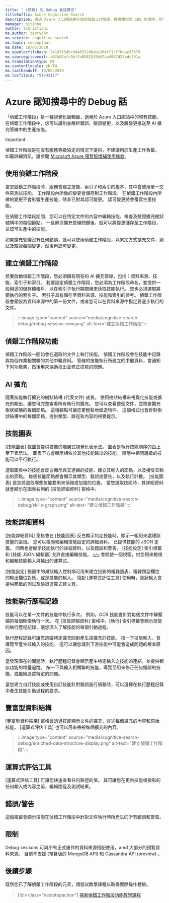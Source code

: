 ```yaml
---
title: " (預覽) 的 Debug 會話概念"
titleSuffix: Azure Cognitive Search
description: 透過 Azure 入口網站來存取的偵錯工作階段，提供類似於 IDE 的環境，您可以在其中識別並修正錯誤、驗證變更，以及將變更推送至 AI 擴充管線中的技能。 偵錯工作階段處於預覽狀態。
manager: nitinme
author: tchristiani
ms.author: terrychr
ms.service: cognitive-search
ms.topic: conceptual
ms.date: 10/05/2020
ms.openlocfilehash: 941d7f54bcb44653280abe264ff1cffbeae33679
ms.sourcegitcommit: a07a01afc9bffa0582519b57aa4967d27adcf91a
ms.translationtype: MT
ms.contentlocale: zh-TW
ms.lasthandoff: 10/05/2020
ms.locfileid: "91743177"
---
```

# <a name="debug-sessions-in-azure-cognitive-search"></a>Azure 認知搜尋中的 Debug 話

「偵錯工作階段」是一種視覺化編輯器，適用於 Azure 入口網站中的現有技能。 在偵錯工作階段中，您可以識別並解析錯誤、驗證變更，以及將變更推送至 AI 擴充管線中的生產技能。

> [!Important]
> 偵錯工作階段是在沒有服務等級協定的情況下提供，不建議用於生產工作負載。 如需詳細資訊，請參閱 [Microsoft Azure 預覽版增補使用條款](https://azure.microsoft.com/support/legal/preview-supplemental-terms/)。
>

## <a name="using-debug-sessions"></a>使用偵錯工作階段

當您啟動工作階段時，服務會建立技能、索引子和索引的複本，其中會使用單一文件來測試技能。 工作階段內所做的變更會儲存到工作階段。 在偵錯工作階段內所做的變更不會影響生產技能，除非已對其認可變更。 認可變更將會覆寫生產技能。

在偵錯工作階段期間，您可以在特定文件的內容中編輯技能、檢查及驗證擴充樹狀結構中的每個節點。 一旦解決擴充管線問題後，就可以將變更儲存至工作階段，並認可生產中的技能。 

如果擴充管線沒有任何錯誤，就可以使用偵錯工作階段，以累加方式擴充文件、測試及驗證每個變更，然後再認可變更。

## <a name="creating-a-debug-session"></a>建立偵錯工作階段

若要啟動偵錯工作階段，您必須擁有現有的 AI 擴充管線，包括：資料來源、技能、索引子和索引。 若要設定偵錯工作階段，您必須為工作階段命名，並提供一般用途的儲存體帳戶，以在索引子執行期間用來快取技能執行。 您也必須選取將要執行的索引子。 索引子具有儲存至資料來源、技能和索引的參考。 偵錯工作階段會預設為資料來源中的第一份文件，或者您可以在資料來源中指定要逐步執行的文件。

> :::image type="content" source="media/cognitive-search-debug/debug-session-new.png" alt-text="建立偵錯工作階段":::

## <a name="debug-session-features"></a>偵錯工作階段功能

偵錯工作階段一開始會在選取的文件上執行技能。 偵錯工作階段會在技能中記錄與每個作業相關聯的其他中繼資料。 管線的技能執行所建立的中繼資料，會通知下列功能集，然後用來協助找出並修正技能的問題。

## <a name="ai-enrichments"></a>AI 擴充

隨著技能執行擴充的樹狀結構 (代表文件) 成長。 使用樹狀結構來視覺化技能或擴充的輸出，讓您可完整查看所有執行的擴充。 您可以查看整個文件，並檢查擴充樹狀結構的每個節點。 這種觀點可讓您更輕鬆地塑造物件。 這個格式也會針對樹狀結構中的每個節點，提供類型、路徑和內容的視覺提示。

## <a name="skill-graph"></a>技能圖表

[技能圖表] 視圖會提供技能的階層式視覺化表示法。 圖表是執行技能順序的由上至下表示法。 圖表下方會顯示相依於其他技能輸出的技能。 階層中相同層級的技能可以平行執行。 

選取圖表中的技能會反白顯示與其連線的技能、建立其輸入的節點，以及接受其輸出的節點。 每個技能節點都會顯示其類型、錯誤或警告，以及執行計數。 [技能圖表] 是您將選取哪些技能要用來偵錯或加強的位置。 當您選取技能時，其詳細資料就會顯示在圖表右側的 [技能詳細資料] 窗格中。

> :::image type="content" source="media/cognitive-search-debug/skills-graph.png" alt-text="建立偵錯工作階段":::

## <a name="skill-details"></a>技能詳細資料

[技能詳細資料] 窗格會在 [技能圖表] 反白顯示特定技能時，顯示一組用來處理該技能的區域。 您可以檢閱和編輯技能設定的詳細資料。 已提供技能的 JSON 定義。 同時也會顯示技能執行的詳細資料，以及錯誤和警告。 [技能設定] 索引標籤和 [技能 JSON 編輯器] 允許直接編輯技能。 [`</>`](#expression-evaluator) 會開啟一個視窗，供您用來檢視和編輯技能輸入與輸出的運算式。

[技能設定] 視窗中的巢狀輸入控制項可用來建立投影的複雜圖表、複雜類型欄位的輸出欄位對應，或是技能的輸入。 搭配 [運算式評估工具] 使用時，巢狀輸入會提供簡單的測試及驗證運算式建立器。

## <a name="skill-execution-history"></a>技能執行歷程記錄

技能可以在單一文件的技能中執行多次。 例如，OCR 技能會針對每個文件中解壓縮的每個映像執行一次。 在 [技能詳細資料] 窗格中，[執行] 索引標籤會顯示技能的執行歷程記錄，讓您深入了解技能的每個引動過程。 

執行歷程記錄可讓您追蹤特定擴充回到產生該擴充的技能。 按一下技能輸入，會導覽至產生該輸入的技能。 這可以讓您識別下游技能中可能會造成問題的根本原因。 

當發現潛在的問題時，執行歷程記錄會顯示產生特定輸入之技能的連結，並提供類似功能的堆疊追蹤。 按一下與輸入相關聯的技能，導覽至用來修正任何錯誤的技能，或繼續追蹤特定的問題。

當您建立自訂技能或使用自訂技能針對錯誤進行偵錯時，可以選擇在執行歷程記錄中產生技能引動過程的要求。

## <a name="enriched-data-structure"></a>豐富型資料結構

[豐富型資料結構] 窗格會透過技能顯示文件的擴充，詳述每個擴充的內容和原始技能。 [運算式評估工具] 也可以用來檢視每個擴充的內容。

> :::image type="content" source="media/cognitive-search-debug/enriched-data-structure-display.png" alt-text="建立偵錯工作階段":::

## <a name="expression-evaluator"></a>運算式評估工具

[運算式評估工具] 可讓您快速查看任何路徑的值。 其可讓您在更新技能或投影的任何輸入或內容之前，編輯路徑及測試結果。

## <a name="errorswarnings"></a>錯誤/警告

這個視窗會顯示技能在偵錯工作階段中針對文件執行時所產生的所有錯誤和警告。

## <a name="limitations"></a>限制

Debug sesisons 可與所有正式運作的資料來源搭配使用，amd 大部分的預覽資料來源。 目前不支援 (預覽版的 MongoDB API) 和 Cassandra API (preview) 。

## <a name="next-steps"></a>後續步驟

既然您已了解偵錯工作階段的元素，請嘗試教學課程以取得實際操作體驗。

> [!div class="nextstepaction"]
> [探索偵錯工作階段功能教學課程](./cognitive-search-tutorial-debug-sessions.md)